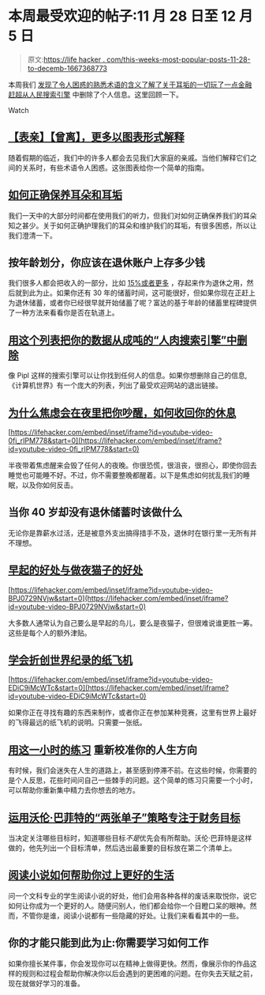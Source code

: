 # 本周最受欢迎的帖子:11 月 28 日至 12 月 5 日

> 原文:[https://life hacker . com/this-weeks-most-popular-posts-11-28-to-decemb-1667368773](https://lifehacker.com/this-weeks-most-popular-posts-november-28th-to-decemb-1667368773)

本周我们 [发现了令人困惑的熟悉术语的含义](https://lifehacker.com/second-cousins-once-removed-and-more-explained-in-1661572056)[了解了关于耳垢的一切](http://lifehacker.com/how-to-properly-maintain-your-ears-and-earwax-1665866980)[玩了一点金融赶超](http://lifehacker.com/how-much-you-should-have-saved-in-your-retirement-accou-1663712527)[从人民搜索引擎](http://lifehacker.com/remove-your-data-from-tons-of-people-search-engines-w-1663910296) 中删除了个人信息。这里回顾一下。

Watch

## [【表亲】【曾离】，更多以图表形式解释](http://lifehacker.com/second-cousins-once-removed-and-more-explained-in-1661572056)

随着假期的临近，我们中的许多人都会去见我们大家庭的亲戚。当他们解释它们之间的关系时，有些术语令人困惑。这张图表给你一个简单的指南。

## [如何正确保养耳朵和耳垢](http://lifehacker.com/how-to-properly-maintain-your-ears-and-earwax-1665866980)

我们一天中的大部分时间都在使用我们的听力，但我们对如何正确保养我们的耳朵知之甚少。关于如何正确护理我们的耳朵和维护我们的耳垢，有很多困惑，所以让我们澄清一下。

## 按年龄划分，你应该在退休账户上存多少钱

我们很多人都会把收入的一部分，比如 [15%或者更多](http://lifehacker.com/how-much-you-should-save-for-retirement-based-on-139-y-1054697169) ，存起来作为退休之用，然后就到此为止。如果你还有 30 年的储蓄时间，这可能很好，但如果你现在正赶上为退休储蓄，或者你已经很早就开始储蓄了呢？富达的基于年龄的储蓄里程碑提供了一种方法来看看你是否在轨道上。

## [用这个列表把你的数据从成吨的“人肉搜索引擎”中删除](http://lifehacker.com/remove-your-data-from-tons-of-people-search-engines-w-1663910296)

像 Pipl 这样的搜索引擎可以让你找到任何人的信息。如果你想删除自己的信息,《计算机世界》有一个庞大的列表，列出了最受欢迎网站的退出链接。

## [为什么焦虑会在夜里把你吵醒，如何收回你的休息](http://lifehacker.com/why-anxiety-wakes-you-up-at-night-and-how-to-reclaim-y-1665854013)

 [https://lifehacker.com/embed/inset/iframe?id=youtube-video-0fi_rIPM778&start=0](https://lifehacker.com/embed/inset/iframe?id=youtube-video-0fi_rIPM778&start=0) 

半夜带着焦虑醒来会毁了任何人的夜晚。你很恐慌，很沮丧，很担心，即使你回去睡觉也可能睡不好。不过，你不需要整晚都醒着。以下是焦虑如何扰乱我们的睡眠，以及你如何反击。

## 当你 40 岁却没有退休储蓄时该做什么

无论你是靠薪水过活，还是被意外支出搞得措手不及，退休时在银行里一无所有并不理想。

## [早起的好处与做夜猫子的好处](http://lifehacker.com/the-advantages-of-being-an-early-bird-vs-being-a-night-1665428542)

 [https://lifehacker.com/embed/inset/iframe?id=youtube-video-BPJ0729NVjw&start=0](https://lifehacker.com/embed/inset/iframe?id=youtube-video-BPJ0729NVjw&start=0) 

大多数人通常认为自己要么是早起的鸟儿，要么是夜猫子，但很难说谁更胜一筹。这些是每个人的额外津贴。

## [学会折创世界纪录的纸飞机](http://lifehacker.com/fold-a-world-record-setting-paper-airplane-in-under-10-1663880216)

 [https://lifehacker.com/embed/inset/iframe?id=youtube-video-EDiC9iMcWTc&start=0](https://lifehacker.com/embed/inset/iframe?id=youtube-video-EDiC9iMcWTc&start=0) 

如果你正在寻找有趣的东西来制作，或者你正在参加某种竞赛，这里有世界上最好的飞得最远的纸飞机的说明。只需要一张纸。

## [用这一小时的练习](http://lifehacker.com/recalibrate-your-lifes-direction-with-this-one-hour-exe-1666365974) 重新校准你的人生方向

有时候，我们会迷失在人生的道路上，甚至感到停滞不前。在这些时候，你需要的是个人反思，花些时间问自己一些棘手的问题。这个简单的练习只需要一个小时，可以帮助你重新集中精力去你想去的地方。

## [运用沃伦·巴菲特的“两张单子”策略专注于财务目标](http://twocents.lifehacker.com/use-warren-buffett-s-two-list-strategy-to-focus-on-fi-1663436711)

当决定关注哪些目标时，知道哪些目标*不是*优先会有所帮助。沃伦·巴菲特是这样做的，他先列出一个目标清单，然后选出最重要的目标放在第二个清单上。

## [阅读小说如何帮助你过上更好的生活](http://lifehacker.com/how-reading-fiction-can-help-you-live-a-better-life-1666696457)

问一个文科专业的学生阅读小说的好处，他们会用各种各样的废话来取悦你，说它如何让你成为一个更好的人。随便问别人，他们都会给你一个目瞪口呆的眼神。然而，不管你是谁，阅读小说都有一些隐藏的好处。让我们来看看其中的一些。

## 你的才能只能到此为止:你需要学习如何工作

如果你擅长某件事，你会发现你可以在精神上做得更快。然而，像展示你的作品这样的规则和过程会帮助你解决你以后会遇到的更困难的问题。在你失去天赋之前，现在就做好学习的准备。